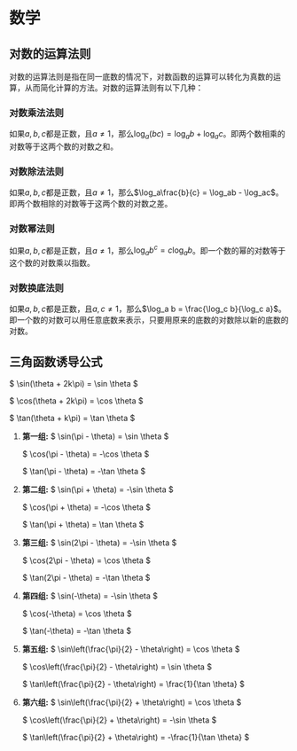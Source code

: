 # 数学

## 对数的运算法则

对数的运算法则是指在同一底数的情况下，对数函数的运算可以转化为真数的运算，从而简化计算的方法。对数的运算法则有以下几种：

### 对数乘法法则

如果$a, b, c$都是正数，且$a \neq 1$，那么$\log_a(bc) = \log_ab + \log_ac$。即两个数相乘的对数等于这两个数的对数之和。

### 对数除法法则

如果$a, b, c$都是正数，且$a \neq 1$，那么$\log_a\frac{b}{c} = \log_ab - \log_ac$。即两个数相除的对数等于这两个数的对数之差。

### 对数幂法则

如果$a, b, c$都是正数，且$a \neq 1$，那么$\log_a b^c = c \log_ab$。即一个数的幂的对数等于这个数的对数乘以指数。

### 对数换底法则

如果$a, b, c$都是正数，且$a, c \neq 1$，那么$\log_a b = \frac{\log_c b}{\log_c a}$。即一个数的对数可以用任意底数来表示，只要用原来的底数的对数除以新的底数的对数。

## 三角函数诱导公式

$ \sin(\theta + 2k\pi) = \sin \theta $

$ \cos(\theta + 2k\pi) = \cos \theta $

$ \tan(\theta + k\pi) = \tan \theta $

1. **第一组:**
   $ \sin(\pi - \theta) = \sin \theta $

   $ \cos(\pi - \theta) = -\cos \theta $

   $ \tan(\pi - \theta) = -\tan \theta $

2. **第二组:**
   $ \sin(\pi + \theta) = -\sin \theta $

   $ \cos(\pi + \theta) = -\cos \theta $

   $ \tan(\pi + \theta) = \tan \theta $

3. **第三组:**
   $ \sin(2\pi - \theta) = -\sin \theta $

   $ \cos(2\pi - \theta) = \cos \theta $

   $ \tan(2\pi - \theta) = -\tan \theta $

4. **第四组:**
   $ \sin(-\theta) = -\sin \theta $

   $ \cos(-\theta) = \cos \theta $

   $ \tan(-\theta) = -\tan \theta $

5. **第五组:**
   $ \sin\left(\frac{\pi}{2} - \theta\right) = \cos \theta $

   $ \cos\left(\frac{\pi}{2} - \theta\right) = \sin \theta $

   $ \tan\left(\frac{\pi}{2} - \theta\right) = \frac{1}{\tan \theta} $

6. **第六组:**
   $ \sin\left(\frac{\pi}{2} + \theta\right) = \cos \theta $

   $ \cos\left(\frac{\pi}{2} + \theta\right) = -\sin \theta $

   $ \tan\left(\frac{\pi}{2} + \theta\right) = -\frac{1}{\tan \theta} $
